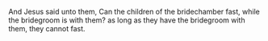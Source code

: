 And Jesus said unto them, Can the children of the bridechamber fast, while the bridegroom is with them? as long as they have the bridegroom with them, they cannot fast.
